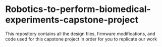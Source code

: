 # Robotics-to-perform-biomedical-experiments-capstone-project
This repository contains all the design files, firmware modifications, and code used for this capstone project in order for you to replicate our work
